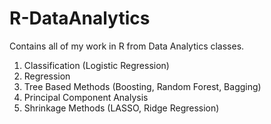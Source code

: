 # R-DataAnalytics
Contains all of my work in R from Data Analytics classes.
  1. Classification (Logistic Regression)
  2. Regression
  3. Tree Based Methods (Boosting, Random Forest, Bagging)
  4. Principal Component Analysis
  5. Shrinkage Methods (LASSO, Ridge Regression)
